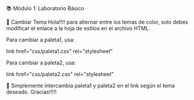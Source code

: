 📚 Módulo 1: Laboratorio Básico

🎨 Cambiar Tema
Hola!!!! para alternar entre los temas de color, solo debes modificar el enlace a la hoja de estilos en el archivo HTML.

Para cambiar a paleta1, usa:

link href="css/paleta1.css" rel="stylesheet"

Para cambiar a paleta2, usa:

link href="css/paleta2.css" rel="stylesheet"


🔄 Simplemente intercambia paleta1 y paleta2 en el link según el tema deseado. Gracias!!!!!
